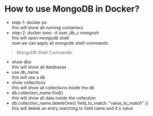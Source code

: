 # How to use MongoDB in Docker?

* step-1: docker ps </br>
this will show all running containers </br>
* step-2: docker exec -it user_db_c mongosh </br>
this will open mongodb shell </br>
now we can apply all mongodb shell commands

> MongoDB Shell Commands:

* show dbs </br>
this will show all databases
* use db_name </br>
this will use a db
* show collections </br>
this will show all collections inside the db
* db.collection_name.find() </br>
this will show all data inside the collection
* db.collection_name.deleteOne({ field_to_match: "value_to_match" }) </br>
this will delete an entry matching to field name and it's value